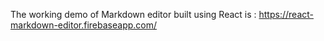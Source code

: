 The working demo of Markdown editor built using React is :
https://react-markdown-editor.firebaseapp.com/
